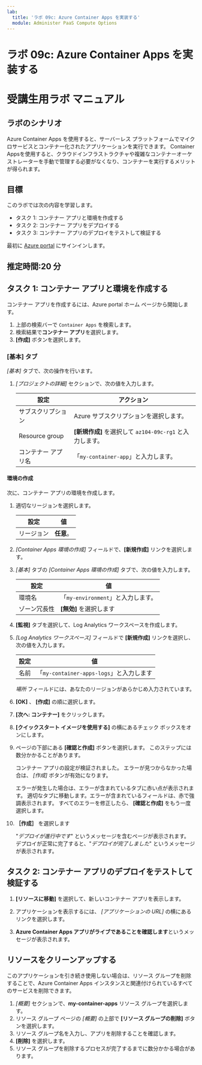 ```yaml
---
lab:
  title: 'ラボ 09c: Azure Container Apps を実装する'
  module: Administer PaaS Compute Options
---
```


# ラボ 09c: Azure Container Apps を実装する
# 受講生用ラボ マニュアル

## ラボのシナリオ
Azure Container Apps を使用すると、サーバーレス プラットフォームでマイクロサービスとコンテナー化されたアプリケーションを実行できます。 Container Appsを使用すると、クラウドインフラストラクチャや複雑なコンテナーオーケストレーターを手動で管理する必要がなくなり、コンテナーを実行するメリットが得られます。

## 目標

このラボでは次の内容を学習します。
- タスク 1: コンテナー アプリと環境を作成する
- タスク 2: コンテナー アプリをデプロイする
- タスク 3: コンテナー アプリのデプロイをテストして検証する

最初に [Azure portal](https://portal.azure.com) にサインインします。

## 推定時間:20 分

## タスク 1: コンテナー アプリと環境を作成する

コンテナー アプリを作成するには、Azure portal ホーム ページから開始します。

1. 上部の検索バーで `Container Apps` を検索します。
1. 検索結果で**コンテナー アプリ**を選択します。
1. **[作成]** ボタンを選択します。

### [基本] タブ

*[基本]* タブで、次の操作を行います。

1. *[プロジェクトの詳細]* セクションで、次の値を入力します。

    | 設定 | アクション |
    |---|---|
    | サブスクリプション | Azure サブスクリプションを選択します。 |
    | Resource group | **[新規作成]** を選択して `az104-09c-rg1` と入力します。 |
    | コンテナー アプリ名 |  「`my-container-app`」と入力します。 |

#### 環境の作成

次に、コンテナー アプリの環境を作成します。

1. 適切なリージョンを選択します。

    | 設定 | 値 |
    |--|--|
    | リージョン | **任意**。 |

1. *[Container Apps 環境の作成]* フィールドで、**[新規作成]** リンクを選択します。
1. *[基本]* タブの *[Container Apps 環境の作成]* タブで、次の値を入力します。

    | 設定 | 値 |
    |--|--|
    | 環境名 | 「`my-environment`」と入力します。 |
    | ゾーン冗長性 | **[無効]** を選択します |

1. **[監視]** タブを選択して、Log Analytics ワークスペースを作成します。
1. *[Log Analytics ワークスペース]* フィールドで **[新規作成]** リンクを選択し、次の値を入力します。

    | 設定 | 値 |
    |--|--|
    | 名前 | 「`my-container-apps-logs`」と入力します |
  
    *場所* フィールドには、あなたのリージョンがあらかじめ入力されています。

1. **[OK]** 、 **[作成]** の順に選択します。 

1. **[次へ: コンテナー]** をクリックします。

1. **[クイックスタート イメージを使用する]** の横にあるチェック ボックスをオンにします。

1. ページの下部にある **[確認と作成]** ボタンを選択します。 このステップには数分かかることがあります。 

    コンテナー アプリの設定が検証されました。 エラーが見つからなかった場合は、 *[作成]* ボタンが有効になります。  

    エラーが発生した場合は、エラーが含まれているタブに赤い点が表示されます。  適切なタブに移動します。エラーが含まれているフィールドは、赤で強調表示されます。  すべてのエラーを修正したら、 **[確認と作成]** をもう一度選択します。

1. **［作成］** を選択します

    "*デプロイが進行中です*" というメッセージを含むページが表示されます。  デプロイが正常に完了すると、"*デプロイが完了しました*" というメッセージが表示されます。
   
## タスク 2: コンテナー アプリのデプロイをテストして検証する

1. **[リソースに移動]** を選択して、新しいコンテナー アプリを表示します。

1. アプリケーションを表示するには、 *[アプリケーションの URL]* の横にあるリンクを選択します。

1. **Azure Container Apps アプリがライブであることを確認します**というメッセージが表示されます。

## リソースをクリーンアップする

このアプリケーションを引き続き使用しない場合は、リソース グループを削除することで、Azure Container Apps インスタンスと関連付けられているすべてのサービスを削除できます。

1. *[概要]* セクションで、**my-container-apps** リソース グループを選択します。
1. リソース グループ ページの *[概要]* の上部で **[リソース グループの削除]** ボタンを選択します。
1. リソース グループ名を入力し、アプリを削除することを確認します。 
1. **[削除]** を選択します。
1. リソース グループを削除するプロセスが完了するまでに数分かかる場合があります。
